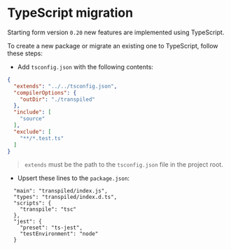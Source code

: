 # TypeScript migration

Starting form version `0.20` new features are implemented using TypeScript.

To create a new package or migrate an existing one to TypeScript, follow these steps:

- Add `tsconfig.json` with the following contents:

```json
{
  "extends": "../../tsconfig.json",
  "compilerOptions": {
    "outDir": "./transpiled"
  },
  "include": [
    "source"
  ],
  "exclude": [
    "**/*.test.ts"
  ]
}
```

> `extends` must be the path to the `tsconfig.json` file in the project root.

- Upsert these lines to the `package.json`:

```
  "main": "transpiled/index.js",
  "types": "transpiled/index.d.ts",
  "scripts": {
    "transpile": "tsc"
  },
  "jest": {
    "preset": "ts-jest",
    "testEnvironment": "node"
  }
```
